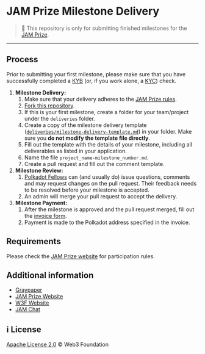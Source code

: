 # JAM Prize Milestone Delivery <!-- omit in toc -->

> **:loudspeaker:** This repository is only for submitting finished milestones for the [JAM Prize](https://jam.web3.foundation/).

---

## Process

Prior to submitting your first milestone, please make sure that you have successfully completed a [KYB](https://in.sumsub.com/idensic/l/#/uni_LhZH9SdrmtuvGnnz) (or, if you work alone, a [KYC](https://in.sumsub.com/idensic/l/#/uni_ZUSbgdezo6hdrZVn)) check.

1. **Milestone Delivery:**
   1. Make sure that your delivery adheres to the [JAM Prize rules](https://jam.web3.foundation/rules).
   2. [Fork this repository](https://github.com/w3f/jam-milestone-delivery/fork).
   3. If this is your first milestone, create a folder for your team/project under the `deliveries` folder.
   4. Create a copy of the milestone delivery template ([`deliveries/milestone-delivery-template.md`](deliveries/milestone-delivery-template.md)) in your folder. Make sure you **do not modify the template file directly**. 
   5. Fill out the template with the details of your milestone, including all deliverables as listed in your application.
   6. Name the file `project_name-milestone_number.md`.
   7. Create a pull request and fill out the comment template.
2. **Milestone Review:**
   1. [Polkadot Fellows](https://polkadot-fellows.github.io/dashboard/) can (and usually do) issue questions, comments and may request changes on the pull request. Their feedback needs to be resolved before your milestone is accepted.
   2. An admin will merge your pull request to accept the delivery.
3. **Milestone Payment:**
   1. After the milestone is approved and the pull request merged, fill out the [invoice form](TODO).
   2. Payment is made to the Polkadot address specified in the invoice.


## Requirements

Please check the [JAM Prize website](https://jam.web3.foundation/) for participation rules. 

## Additional information

- [Graypaper](https://graypaper.com/)
- [JAM Prize Website](https://jam.web3.foundation/)
- [W3F Website](https://web3.foundation/)
- [JAM Chat](https://matrix.to/#/#jam:polkadot.io)

## :information_source: License <!-- omit in toc -->

[Apache License 2.0](LICENSE) © Web3 Foundation
